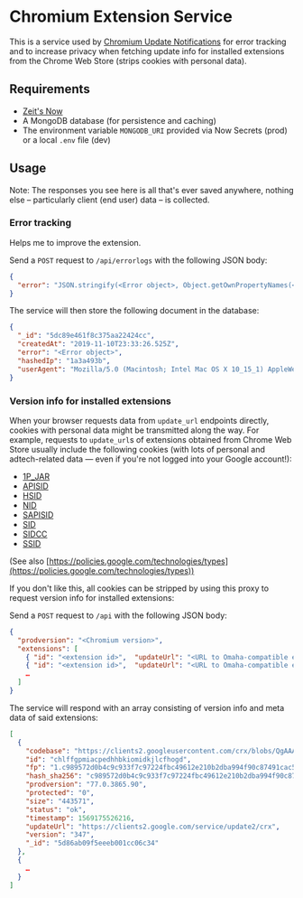 # Chromium Extension Service

This is a service used by [Chromium Update Notifications](https://github.com/kkkrist/chromium-notifier) for error tracking and to increase privacy when fetching update info for installed extensions from the Chrome Web Store (strips cookies with personal data).

## Requirements

- [Zeit's Now](https://zeit.co/)
- A MongoDB database (for persistence and caching)
- The environment variable `MONGODB_URI` provided via Now Secrets (prod) or a local `.env` file (dev)

## Usage

Note: The responses you see here is all that's ever saved anywhere, nothing else – particularly client (end user) data – is collected.

### Error tracking

Helps me to improve the extension.

Send a `POST` request to `/api/errorlogs` with the following JSON body:

```json
{
  "error": "JSON.stringify(<Error object>, Object.getOwnPropertyNames(<Error object>))"
}
```

The service will then store the following document in the database:

```json
{
  "_id": "5dc89e461f8c375aa22424cc",
  "createdAt": "2019-11-10T23:33:26.525Z",
  "error": "<Error object>",
  "hashedIp": "1a3a493b",
  "userAgent": "Mozilla/5.0 (Macintosh; Intel Mac OS X 10_15_1) AppleWebKit/537.36 (KHTML, like Gecko) Chrome/78.0.390 4.97 Safari/537.36"
}
```

### Version info for installed extensions

When your browser requests data from `update_url` endpoints directly, cookies with personal data might be transmitted along the way. For example, requests to `update_url`s of extensions obtained from Chrome Web Store usually include the following cookies (with lots of personal and adtech-related data — even if you're not logged into your Google account!):

* [1P_JAR](https://cookiepedia.co.uk/cookies/APISID/1P_JAR)
* [APISID](https://cookiepedia.co.uk/cookies/APISID/APISID)
* [HSID](https://cookiepedia.co.uk/cookies/APISID/HSID)
* [NID](https://cookiepedia.co.uk/cookies/APISID/NID)
* [SAPISID](https://cookiepedia.co.uk/cookies/APISID/SAPISID)
* [SID](https://cookiepedia.co.uk/cookies/APISID/SID)
* [SIDCC](https://cookiepedia.co.uk/cookies/APISID/SIDCC)
* [SSID](https://cookiepedia.co.uk/cookies/APISID/SSID)

(See also [https://policies.google.com/technologies/types](https://policies.google.com/technologies/types))

If you don't like this, all cookies can be stripped by using this proxy to request version info for installed extensions:

Send a `POST` request to `/api` with the following JSON body:

```json
{
  "prodversion": "<Chromium version>",
  "extensions": [
    { "id": "<extension id>",  "updateUrl": "<URL to Omaha-compatible endpoint>"},
    { "id": "<extension id>",  "updateUrl": "<URL to Omaha-compatible endpoint>"},
    …
  ]
}
```

The service will respond with an array consisting of version info and meta data of said extensions:

```json
[
  {
    "codebase": "https://clients2.googleusercontent.com/crx/blobs/QgAAAC6zw0qH2DJtnXe8Z7rUJP0-NOcA97MmZN4Ln1fODAHweMXNXTmjgerLCPXhmXNXwEVIEkarzGIkPHrBXBeXqsjm4UfxBJBNpSCt104KOFaeAMZSmuWy9iapD9CEzrK8OfYl3Nvw2dw3Iw/extension_347_0_0_0.crx",
    "id": "chlffgpmiacpedhhbkiomidkjlcfhogd",
    "fp": "1.c989572d0b4c9c933f7c97224fbc49612e210b2dba994f90c87491cac53282dc",
    "hash_sha256": "c989572d0b4c9c933f7c97224fbc49612e210b2dba994f90c87491cac53282dc",
    "prodversion": "77.0.3865.90",
    "protected": "0",
    "size": "443571",
    "status": "ok",
    "timestamp": 1569175526216,
    "updateUrl": "https://clients2.google.com/service/update2/crx",
    "version": "347",
    "_id": "5d86ab09f5eeeb001cc06c34"
  },
  {
    …
  }
]
```
